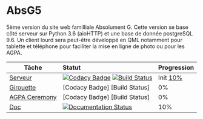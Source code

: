 # AbsG5

5ème version du site web familliale Absolument G. Cette version se base côté serveur sur Python 3.6 (aioHTTP) et une base de donnée postgreSQL 9.6. Un client lourd sera peut-être développé en QML notamment pour tablette et téléphone pour faciliter la mise en ligne de photo ou pour les AGPA.


| Tâche         | Statut          | Progression |
| ------------- |:-------------|:--------------|
| [Serveur](https://github.com/ikit/AbsG5)       | [![Codacy Badge](https://api.codacy.com/project/badge/Grade/6206e134936040318fee348b18de3486)](https://www.codacy.com/app/Ikit/AbsG5?utm_source=github.com&amp;utm_medium=referral&amp;utm_content=ikit/AbsG5&amp;utm_campaign=Badge_Grade) [![Build Status](https://travis-ci.org/ikit/AbsG5.svg?branch=master)](https://travis-ci.org/ikit/AbsG5) | Init [10%](https://github.com/ikit/AbsG5/milestone/1) |
| [Girouette]()        |  \[Codacy Badge] \[Build Status] | 0% |
| [AGPA Ceremony](https://github.com/ikit/AGPACeremony)        |  \[Codacy Badge] \[Build Status] | 0% |
| [Doc](http://absg5.readthedocs.io/fr/latest/)           | [![Documentation Status](https://readthedocs.org/projects/absg5/badge/?version=latest)](http://absg5.readthedocs.io/fr/latest/?badge=latest) | 10% |
